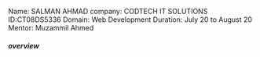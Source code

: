Name: SALMAN AHMAD
company: CODTECH IT SOLUTIONS
ID:CT08DS5336
Domain: Web Development
Duration: July 20 to August 20
Mentor: Muzammil Ahmed

##### overview

